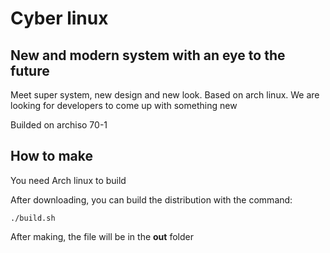 # Cyber linux
## New and modern system with an eye to the future

Meet super system, new design and new look. Based on arch linux. We are looking for developers to come up with something new

Builded on archiso 70-1

## How to make

You need Arch linux to build

After downloading, you can build the distribution with the command:
```
./build.sh
```
After making, the file will be in the **out** folder
